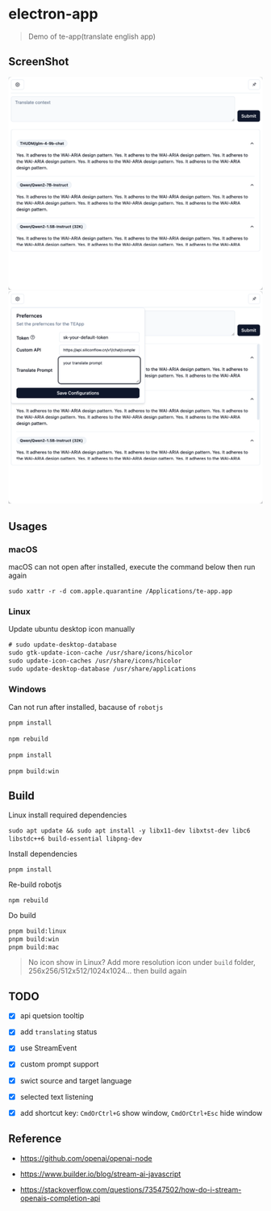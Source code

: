 # electron-app

> Demo of te-app(translate english app)


## ScreenShot
![ss-1](./screenshot/image-1.png)
![ss-2](./screenshot/image-2.png)


## Usages

### macOS

macOS can not open after installed, execute the command below then run again

```shell
sudo xattr -r -d com.apple.quarantine /Applications/te-app.app
```

### Linux

Update ubuntu desktop icon manually

```shell
# sudo update-desktop-database
sudo gtk-update-icon-cache /usr/share/icons/hicolor
sudo update-icon-caches /usr/share/icons/hicolor
sudo update-desktop-database /usr/share/applications
```

### Windows

Can not run after installed, bacause of `robotjs`

```shell
pnpm install

npm rebuild

pnpm install

pnpm build:win
```


## Build

Linux install required dependencies

```shell
sudo apt update && sudo apt install -y libx11-dev libxtst-dev libc6 libstdc++6 build-essential libpng-dev
```

Install dependencies

```shell
pnpm install
```

Re-build robotjs

```shell
npm rebuild
```

Do build

```shell
pnpm build:linux
pnpm build:win
pnpm build:mac
```

> No icon show in Linux?
> Add more resolution icon under `build` folder, 256x256/512x512/1024x1024... then build again


## TODO
- [x] api quetsion tooltip
- [x] add `translating` status
- [x] use StreamEvent
- [x] custom prompt support
- [x] swict source and target language
- [x] selected text listening
- [x] add shortcut key: `CmdOrCtrl+G` show window, `CmdOrCtrl+Esc` hide window


## Reference

- https://github.com/openai/openai-node

- https://www.builder.io/blog/stream-ai-javascript

- https://stackoverflow.com/questions/73547502/how-do-i-stream-openais-completion-api